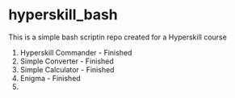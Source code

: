 # hyperskill_bash

This is a simple bash scriptin repo created for a Hyperskill course

1. Hyperskill Commander - Finished
2. Simple Converter - Finished
3. Simple Calculator - Finished
4. Enigma - Finished
5. 
